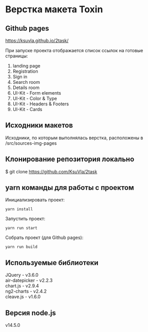 # Верстка макета Toxin

## Github pages

https://ksuvla.github.io/2task/

При запуске проекта отображается список ссылок на готовые страницы:

1. landing page
2. Registration
3. Sign in
4. Search room
5. Details room
6. UI-Kit - Form elements
7. UI-Kit - Color & Type
8. UI-Kit - Headers & Footers
9. UI-Kit - Cards

## Исходники макетов

Исходники, по которым выполнялась верстка, расположены в /src/sources-img-pages

## Клонирование репозитория локально

$ git clone https://github.com/KsuVla/2task

## yarn команды для работы с проектом

Инициализировать проект:

```
yarn install
```

Запустить проект:

```
yarn run start
```

Собрать проект (для Github pages):

```
yarn run build
```

## Используемые библиотеки

JQuery - v3.6.0  
air-datepicker - v2.2.3  
chart.js - v2.9.4  
ng2-charts - v2.4.2  
cleave.js - v1.6.0

## Версия node.js

v14.5.0
